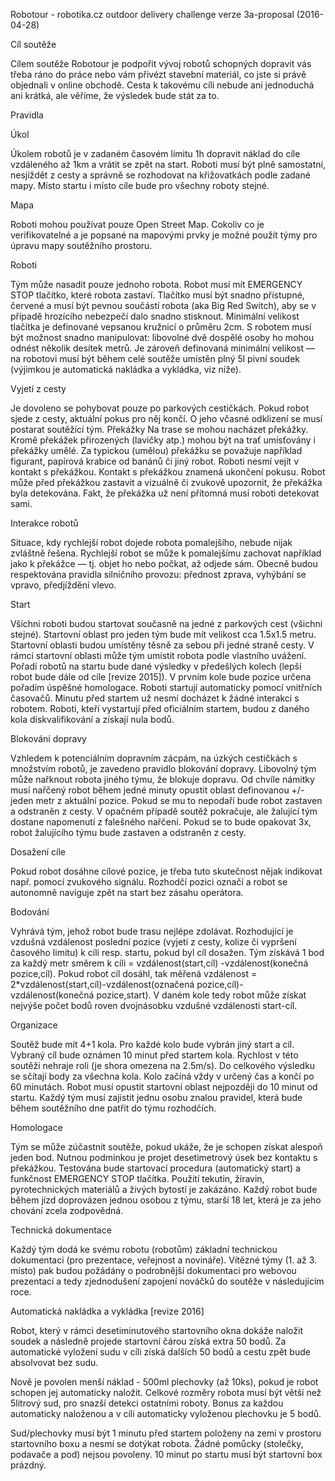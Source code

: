 Robotour - robotika.cz outdoor delivery challenge
verze 3a-proposal (2016-04-28)

Cíl soutěže

Cílem soutěže Robotour je podpořit vývoj robotů schopných dopravit vás třeba
ráno do práce nebo vám přivézt stavební materiál, co jste si právě objednali v
online obchodě. Cesta k takovému cíli nebude ani jednoduchá ani krátká, ale
věříme, že výsledek bude stát za to.

Pravidla

Úkol

Úkolem robotů je v zadaném časovém limitu 1h dopravit náklad do cíle vzdáleného
až 1km a vrátit se zpět na start. Roboti musí být plně samostatní, nesjíždět z
cesty a správně se rozhodovat na křižovatkách podle zadané mapy. Místo startu i
místo cíle bude pro všechny roboty stejné.

Mapa

Roboti mohou používat pouze Open Street Map. Cokoliv co je verifikovatelné a je
popsané na mapovými prvky je možné použít týmy pro úpravu mapy soutěžního
prostoru.

Roboti

Tým může nasadit pouze jednoho robota. Robot musí mít EMERGENCY STOP tlačítko,
které robota zastaví. Tlačítko musí být snadno přístupné, červené a musí být
pevnou součástí robota (aka Big Red Switch), aby se v případě hrozícího
nebezpečí dalo snadno stisknout.  Minimální velikost tlačítka je definované
vepsanou kružnicí o průměru 2cm. S robotem musí být možnost snadno manipulovat:
libovolné dvě dospělé osoby ho mohou odnést několik desítek metrů. Je zároveň
definovaná minimální velikost — na robotovi musí být během celé soutěže umístěn
plný 5l pivní soudek (výjimkou je automatická nakládka a vykládka, viz níže).

Vyjetí z cesty

Je dovoleno se pohybovat pouze po parkových cestičkách. Pokud robot sjede z
cesty, aktuální pokus pro něj končí. O jeho včasné odklizení se musí postarat
soutěžící tým.  Překážky Na trase se mohou nacházet překážky. Kromě překážek
přirozených (lavičky atp.) mohou být na trať umísťovány i překážky umělé. Za
typickou (umělou) překážku se považuje například figurant, papírová krabice od
banánů či jiný robot. Roboti nesmí vejít v kontakt s překážkou. Kontakt s
překážkou znamená ukončení pokusu. Robot může před překážkou zastavit a
vizuálně či zvukově upozornit, že překážka byla detekována. Fakt, že překážka
už není přítomná musí roboti detekovat sami.

Interakce robotů

Situace, kdy rychlejší robot dojede robota pomalejšího, nebude nijak zvláštně
řešena. Rychlejší robot se může k pomalejšímu zachovat například jako k
překážce — tj. objet ho nebo počkat, až odjede sám. Obecně budou respektována
pravidla silničního provozu: přednost zprava, vyhýbání se vpravo, předjíždění
vlevo.

Start

Všichni roboti budou startovat současně na jedné z parkových cest (všichni
stejné).  Startovní oblast pro jeden tým bude mít velikost cca 1.5x1.5 metru.
Startovní oblasti budou umístěny těsně za sebou při jedné straně cesty. V rámci
startovní oblasti může tým umístit robota podle vlastního uvážení. Pořadí
robotů na startu bude dané výsledky v předešlých kolech (lepší robot bude dále
od cíle [revize 2015]). V prvním kole bude pozice určena pořadím úspěšné homologace.  Roboti
startují automaticky pomocí vnitřních časovačů. Minutu před startem už nesmí
docházet k žádné interakci s robotem. Roboti, kteří vystartují před oficiálním
startem, budou z daného kola diskvalifikování a získají nula bodů.

Blokování dopravy

Vzhledem k potenciálním dopravním zácpám, na úzkých cestičkách s množstvím
robotů, je zavedeno pravidlo blokování dopravy. Libovolný tým může nařknout
robota jiného týmu, že blokuje dopravu. Od chvíle námitky musí nařčený robot
během jedné minuty opustit oblast definovanou +/- jeden metr z aktuální pozice.
Pokud se mu to nepodaří bude robot zastaven a odstraněn z cesty. V opačném
případě soutěž pokračuje, ale žalující tým dostane napomenutí z falešného
nařčení. Pokud se to bude opakovat 3x, robot žalujícího týmu bude zastaven a
odstraněn z cesty.

Dosažení cíle

Pokud robot dosáhne cílové pozice, je třeba tuto skutečnost nějak indikovat
např.  pomocí zvukového signálu. Rozhodčí pozici označí a robot se autonomně
naviguje zpět na start bez zásahu operátora.

Bodování

Vyhrává tým, jehož robot bude trasu nejlépe zdolávat. Rozhodující je vzdušná
vzdálenost poslední pozice (vyjetí z cesty, kolize či vypršení časového limitu)
k cíli resp. startu, pokud byl cíl dosažen. Tým získává 1 bod za každý metr
směrem k cíli = vzdálenost(start,cíl) -vzdálenost(konečná pozice,cíl). Pokud
robot cíl dosáhl, tak měřená vzdálenost =
2*vzdálenost(start,cíl)-vzdálenost(označená pozice,cíl)-vzdálenost(konečná
pozice,start). V daném kole tedy robot může získat nejvýše počet bodů roven
dvojnásobku vzdušné vzdálenosti start-cíl.

Organizace

Soutěž bude mít 4+1 kola. Pro každé kolo bude vybrán jiný start a cíl. Vybraný
cíl bude oznámen 10 minut před startem kola. Rychlost v této soutěži nehraje
roli (je shora omezena na 2.5m/s). Do celkového výsledku se sčítají body za
všechna kola. Kolo začíná vždy v určený čas a končí po 60 minutách. Robot musí
opustit startovní oblast nejpozději do 10 minut od startu.  Každý tým musí
zajistit jednu osobu znalou pravidel, která bude během soutěžního dne patřit
do týmu rozhodčích.

Homologace

Tým se může zúčastnit soutěže, pokud ukáže, že je schopen získat alespoň jeden
bod. Nutnou podmínkou je projet desetimetrový úsek bez kontaktu s překážkou.
Testována bude startovací procedura (automatický start) a funkčnost EMERGENCY
STOP tlačítka.  Použití tekutin, žíravin, pyrotechnických materiálů a živých
bytostí je zakázáno. Každý robot bude během jízd doprovázen jednou osobou z
týmu, starší 18 let, která je za jeho chování zcela zodpovědná.

Technická dokumentace

Každý tým dodá ke svému robotu (robotům) základní technickou dokumentaci (pro
prezentace, veřejnost a novináře). Vítězné týmy (1. až 3. místo) pak budou
požádány o podrobnější dokumentaci pro webovou prezentaci a tedy zjednodušení
zapojení nováčků do soutěže v následujícím roce.


Automatická nakládka a vykládka [revize 2016]

Robot, který v rámci desetiminutového startovního okna dokáže naložit soudek
a následně projede startovní čárou získá extra 50 bodů. Za automatické vyložení
sudu v cíli získá dalších 50 bodů a cestu zpět bude absolvovat bez sudu.

Nově je povolen menší náklad - 500ml plechovky (až 10ks), pokud je robot schopen
jej automaticky naložit. Celkové rozměry robota musí být větší než 5litrový sud,
pro snazší detekci ostatními roboty. Bonus za každou automaticky naloženou a
v cíli automaticky vyloženou plechovku je 5 bodů.

Sud/plechovky musí být 1 minutu před startem položeny na zemi v prostoru
startovního boxu a nesmí se dotýkat robota. Žádné pomůcky (stolečky, podavače a
pod) nejsou povoleny. 10 minut po startu musí být startovní box prázdný.
